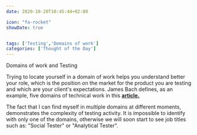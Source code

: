 ```yaml
---
date: 2020-10-20T10:45:44+02:00

icon: "fa-rocket"
showDate: true


tags: ['Testing','Domains of work']
categories: ['Thought of the Day']
---
```

Domains of work and Testing

Trying to locate yourself in a domain of work helps you understand better your role,
which is the position on the market for the product you are testing and which are your client's expectations.
James Bach defines, as an example, five domains of technical work in this [__article.__](https://www.tricentis.com/blog/domains-of-work-demands-of-testing/ ) 

The fact that I can find myself in multiple domains at different moments, demonstrates the complexity of testing activity.
It is impossible to identify with only one of the domains, otherwise we will soon start to see job titles
such as: "Social Tester" or "Analytical Tester".
